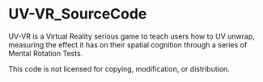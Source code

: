 # UV-VR_SourceCode
UV-VR is a Virtual Reality serious game to teach users how to UV unwrap, measuring the effect it has on their spatial cognition through a series of Mental Rotation Tests.

This code is not licensed for copying, modification, or distribution.
